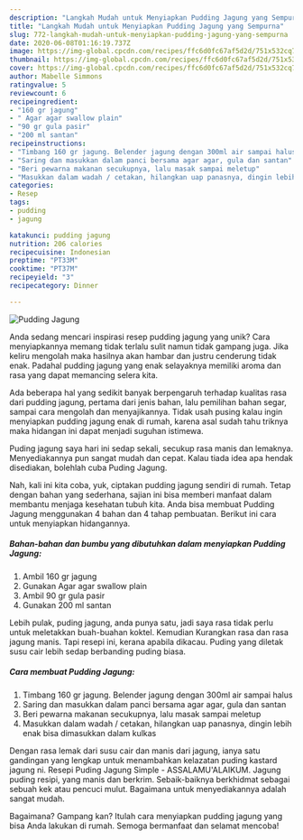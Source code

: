 ```yaml
---
description: "Langkah Mudah untuk Menyiapkan Pudding Jagung yang Sempurna"
title: "Langkah Mudah untuk Menyiapkan Pudding Jagung yang Sempurna"
slug: 772-langkah-mudah-untuk-menyiapkan-pudding-jagung-yang-sempurna
date: 2020-06-08T01:16:19.737Z
image: https://img-global.cpcdn.com/recipes/ffc6d0fc67af5d2d/751x532cq70/pudding-jagung-foto-resep-utama.jpg
thumbnail: https://img-global.cpcdn.com/recipes/ffc6d0fc67af5d2d/751x532cq70/pudding-jagung-foto-resep-utama.jpg
cover: https://img-global.cpcdn.com/recipes/ffc6d0fc67af5d2d/751x532cq70/pudding-jagung-foto-resep-utama.jpg
author: Mabelle Simmons
ratingvalue: 5
reviewcount: 6
recipeingredient:
- "160 gr jagung"
- " Agar agar swallow plain"
- "90 gr gula pasir"
- "200 ml santan"
recipeinstructions:
- "Timbang 160 gr jagung. Belender jagung dengan 300ml air sampai halus"
- "Saring dan masukkan dalam panci bersama agar agar, gula dan santan"
- "Beri pewarna makanan secukupnya, lalu masak sampai meletup"
- "Masukkan dalam wadah / cetakan, hilangkan uap panasnya, dingin lebih enak bisa dimasukkan dalam kulkas"
categories:
- Resep
tags:
- pudding
- jagung

katakunci: pudding jagung 
nutrition: 206 calories
recipecuisine: Indonesian
preptime: "PT33M"
cooktime: "PT37M"
recipeyield: "3"
recipecategory: Dinner

---
```



![Pudding Jagung](https://img-global.cpcdn.com/recipes/ffc6d0fc67af5d2d/751x532cq70/pudding-jagung-foto-resep-utama.jpg)

Anda sedang mencari inspirasi resep pudding jagung yang unik? Cara menyiapkannya memang tidak terlalu sulit namun tidak gampang juga. Jika keliru mengolah maka hasilnya akan hambar dan justru cenderung tidak enak. Padahal pudding jagung yang enak selayaknya memiliki aroma dan rasa yang dapat memancing selera kita.

Ada beberapa hal yang sedikit banyak berpengaruh terhadap kualitas rasa dari pudding jagung, pertama dari jenis bahan, lalu pemilihan bahan segar, sampai cara mengolah dan menyajikannya. Tidak usah pusing kalau ingin menyiapkan pudding jagung enak di rumah, karena asal sudah tahu triknya maka hidangan ini dapat menjadi suguhan istimewa.

Puding jagung saya hari ini sedap sekali, secukup rasa manis dan lemaknya. Menyediakannya pun sangat mudah dan cepat. Kalau tiada idea apa hendak disediakan, bolehlah cuba Puding Jagung.


Nah, kali ini kita coba, yuk, ciptakan pudding jagung sendiri di rumah. Tetap dengan bahan yang sederhana, sajian ini bisa memberi manfaat dalam membantu menjaga kesehatan tubuh kita. Anda bisa membuat Pudding Jagung menggunakan 4 bahan dan 4 tahap pembuatan. Berikut ini cara untuk menyiapkan hidangannya.

<!--inarticleads1-->

##### Bahan-bahan dan bumbu yang dibutuhkan dalam menyiapkan Pudding Jagung:

1. Ambil 160 gr jagung
1. Gunakan  Agar agar swallow plain
1. Ambil 90 gr gula pasir
1. Gunakan 200 ml santan


Lebih pulak, puding jagung, anda punya satu, jadi saya rasa tidak perlu untuk meletakkan buah-buahan koktel. Kemudian Kurangkan rasa dan rasa jagung manis. Tapi resepi ini, kerana apabila dikacau. Puding yang diletak susu cair lebih sedap berbanding puding biasa. 

<!--inarticleads2-->

##### Cara membuat Pudding Jagung:

1. Timbang 160 gr jagung. Belender jagung dengan 300ml air sampai halus
1. Saring dan masukkan dalam panci bersama agar agar, gula dan santan
1. Beri pewarna makanan secukupnya, lalu masak sampai meletup
1. Masukkan dalam wadah / cetakan, hilangkan uap panasnya, dingin lebih enak bisa dimasukkan dalam kulkas


Dengan rasa lemak dari susu cair dan manis dari jagung, ianya satu gandingan yang lengkap untuk menambahkan kelazatan puding kastard jagung ni. Resepi Puding Jagung Simple - ASSALAMU&#39;ALAIKUM. Jagung puding resipi, yang manis dan berkrim. Sebaik-baiknya berkhidmat sebagai sebuah kek atau pencuci mulut. Bagaimana untuk menyediakannya adalah sangat mudah. 

Bagaimana? Gampang kan? Itulah cara menyiapkan pudding jagung yang bisa Anda lakukan di rumah. Semoga bermanfaat dan selamat mencoba!
